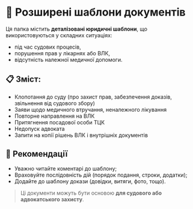 # 📂 Розширені шаблони документів

Ця папка містить **деталізовані юридичні шаблони**, що використовуються у складних ситуаціях:
- під час судових процесів,
- порушення прав у лікарнях або ВЛК,
- відсутність належної медичної допомоги.

## 📋 Зміст:
- Клопотання до суду (про захист прав, забезпечення доказів, звільнення від судового збору)
- Заяви щодо медичного втручання, неналежного лікування
- Повторне направлення на ВЛК
- Притягнення посадової особи ТЦК
- Недопуск адвоката
- Запити на копії рішень ВЛК і внутрішніх документів

## 🧭 Рекомендації
- Уважно читайте коментарі до шаблону;
- Враховуйте послідовність дій (порядок подання, строки, додатки);
- Додайте до шаблону докази (довідки, витяги, фото, тощо).

> Ці документи можуть бути основою **для судового або адвокатського захисту**.